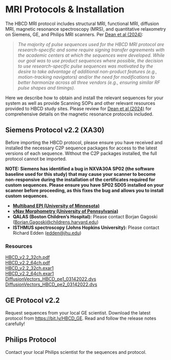 # MRI Protocols & Installation

The HBCD MRI protocol includes structural MRI, functional MRI, diffusion MRI, magnetic resonance spectroscopy (MRS), and quantitative relaxometry on Siemens, GE, and Philips MRI scanners. Per [Dean et al (2024)](https://www.sciencedirect.com/science/article/pii/S1878929324001130):

>*The majority of pulse sequences used for the HBCD MRI protocol are research-specific and some require signing transfer agreements with the academic centers at which the sequences were developed. While our goal was to use product sequences where possible, the decision to use research-specific pulse sequences was motivated by the desire to take advantage of additional non-product features (e.g., motion-tracking navigators) and/or the need for modifications to better harmonize across all three vendors (e.g., ensuring similar RF pulse shapes and timings).* 

Here we describe how to obtain and install the relevant sequences for your system as well as provide Scanning SOPs and other relevant resources provided to HBCD study sites. Please review for [Dean et al (2024)](https://www.sciencedirect.com/science/article/pii/S1878929324001130) for comprehensive details on the magnetic resonance protocols included.

## Siemens Protocol v2.2 (XA30)
Before importing the HBCD protocol, please ensure you have received and installed the necessary C2P sequence packages for access to the latest versions of each sequence. Without the C2P packages installed, the full protocol cannot be imported.

**NOTE: Siemens has identified a bug in NXVA30A SP02 (the software baseline used for this study) that may cause your scanner to become non-responsive during the installation of the certificates required for custom sequences. Please ensure you have SP02 SD05 installed on your scanner before proceeding, as this fixes the bug and allows you to install custom sequences.**

- **[Multiband EPI (University of Minnesota)](https://www.cmrr.umn.edu/multiband/)**
- **[vNav Morphometry (University of Pennsylvania)](https://mri-motion-correction-vnav-morphometry.readthedocs-hosted.com/en/nxva30a_162141/requesting.html)**
- **QALAS (Boston Children’s Hospital):** Please contact Borjan Gagoski (Borjan.Gagoski@childrens.harvard.edu)
- **ISTHMUS spectroscopy (Johns Hopkins University):** Please contact Richard Edden (edden@jhu.edu)

### Resources
[HBCD_v2.2_32ch.pdf](siemens/HBCD_v2.2_32ch.pdf)<br>
[HBCD_v2.2_64ch.pdf](siemens/HBCD_v2.2_64ch.pdf)<br>
[HBCD_v2.2_32ch.exar1](siemens/HBCD_v2.2_32ch.exar1)<br>
[HBCD_v2.2_64ch.exar1](siemens/HBCD_v2.2_64ch.exar1)<br>
[DiffusionVectors_HBCD_pe1_03142022.dvs](siemens/DiffusionVectors_HBCD_pe1_03142022.dvs)<br>
[DiffusionVectors_HBCD_pe2_03142022.dvs](siemens/DiffusionVectors_HBCD_pe2_03142022.dvs)


## GE Protocol v2.2
Request sequences from your local GE scientist. 
Download the latest protocol from https://bit.ly/HBCD_GE.
Read and follow the release notes carefully!

## Philips Protocol
Contact your local Philips scientist for the sequences and protocol.  

